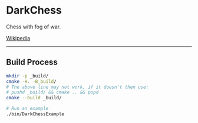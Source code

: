 # DarkChess

Chess with fog of war.

[Wikipedia](https://en.wikipedia.org/wiki/Dark_chess)

---

## Build Process

```bash
mkdir -p _build/
cmake -H. -B_build/
# The above line may not work, if it doesn't then use:
# pushd _build/ && cmake .. && popd
cmake --build _build/

# Run an example
./bin/DarkChessExample
```

